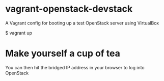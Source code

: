 vagrant-openstack-devstack
==========================

A Vagrant config for booting up a test OpenStack server using VirtualBox

$ vagrant up
# Make yourself a cup of tea

You can then hit the bridged IP address in your browser to log into OpenStack
